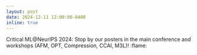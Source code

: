 ```yaml
---
layout: post
date: 2024-12-11 12:00:00-0400
inline: true
---
```


Critical ML@NeurIPS 2024: Stop by our posters in the main conference and workshops (AFM, OPT, Compression, CCAI, M3L)! :flame: 
